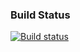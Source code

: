 ### Build  Status

[![Build status](https://ci.appveyor.com/api/projects/status/bn1n87sspa27sh1r?svg=true)](https://ci.appveyor.com/project/dim4ik1985/pure-functions)
